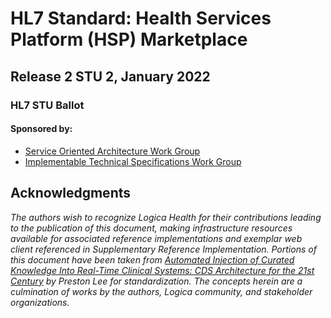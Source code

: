 # HL7 Standard: Health Services Platform (HSP) Marketplace 
## Release 2 STU 2, January 2022
### HL7 STU Ballot

#### Sponsored by:
* [Service Oriented Architecture Work Group](http://www.hl7.org/Special/committees/soa/)
* [Implementable Technical Specifications Work Group](http://www.hl7.org/special/committees/xml/)

## Acknowledgments
*The authors wish to recognize Logica Health for their contributions leading to the publication of this document, making infrastructure resources available for associated reference implementations and exemplar web client referenced in Supplementary Reference Implementation.
Portions of this document have been taken from [Automated Injection of Curated Knowledge Into Real-Time Clinical Systems: CDS Architecture for the 21st Century](https://repository.asu.edu/items/51146) by Preston Lee for standardization. The concepts herein are a culmination of works by the authors, Logica community, and stakeholder organizations.*
